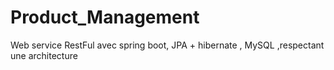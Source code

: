 # Product_Management
Web service RestFul avec spring boot, JPA + hibernate , MySQL ,respectant une architecture